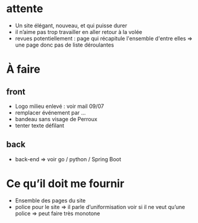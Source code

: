 # attente

- Un site élégant, nouveau, et qui puisse durer
- il n’aime pas trop travailler en aller retour à la volée
- revues potentiellement : page qui récapitule l'ensemble d'entre elles ⇒ une page donc pas de liste déroulantes

# À faire

## front

- Logo milieu enlevé : voir mail 09/07
- remplacer événement par …
- bandeau sans visage de Perroux
- tenter texte défilant

## back

- back-end ⇒ voir go / python / Spring Boot

  

# Ce qu’il doit me fournir

- Ensemble des pages du site
- police pour le site ⇒ il parle d’uniformisation voir si il ne veut qu’une police ⇒ peut faire très monotone